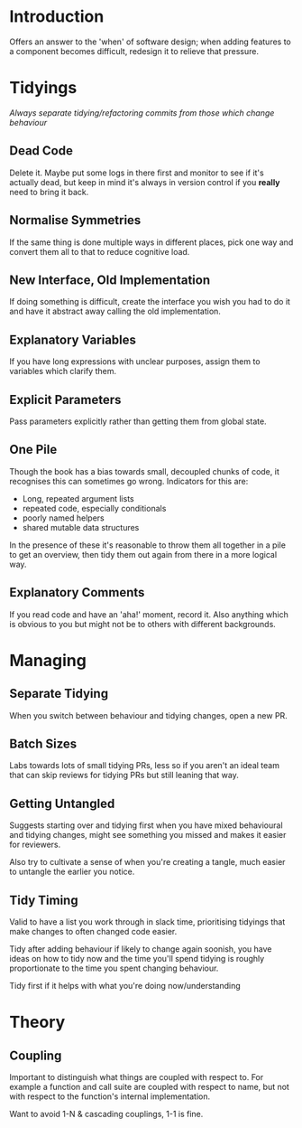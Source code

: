 # Introduction 

Offers an answer to the 'when' of software design; when adding features to a component becomes difficult, redesign it to relieve that pressure.
# Tidyings

*Always separate tidying/refactoring commits from those which change behaviour*

## Dead Code

Delete it. Maybe put some logs in there first and monitor to see if it's actually dead, but keep in mind it's always in version control if you **really** need to bring it back. 

## Normalise Symmetries

If the same thing is done multiple ways in different places, pick one way and convert them all to that to reduce cognitive load. 

## New Interface, Old Implementation

If doing something is difficult, create the interface you wish you had to do it and have it abstract away calling the old implementation. 

## Explanatory Variables

If you have long expressions with unclear purposes, assign them to variables which clarify them. 

## Explicit Parameters 

Pass parameters explicitly rather than getting them from global state.

## One Pile

Though the book has a bias towards small, decoupled chunks of code, it recognises this can sometimes go wrong. Indicators for this are:
- Long, repeated argument lists
- repeated code, especially conditionals
- poorly named helpers
- shared mutable data structures

In the presence of these it's reasonable to throw them all together in a pile to get an overview, then tidy them out again from there in a more logical way. 

## Explanatory Comments

If you read code and have an 'aha!' moment, record it. Also anything which is obvious to you but might not be to others with different backgrounds. 


# Managing

## Separate Tidying

When you switch between behaviour and tidying changes, open a new PR. 

## Batch Sizes

Labs towards lots of small tidying PRs, less so if you aren't an ideal team that can skip reviews for tidying PRs but still leaning that way. 

## Getting Untangled

Suggests starting over and tidying first when you have mixed behavioural and tidying changes, might see something you missed and makes it easier for reviewers.

Also try to cultivate a sense of when you're creating a tangle, much easier to untangle the earlier you notice. 

## Tidy Timing

Valid to have a list you work through in slack time, prioritising tidyings that make changes to often changed code easier. 

Tidy after adding behaviour if likely to change again soonish, you have ideas on how to tidy now and the time you'll spend tidying is roughly proportionate to the time you spent changing behaviour. 

Tidy first if it helps with what you're doing now/understanding

# Theory

## Coupling 

Important to distinguish what things are coupled with respect to. For example a function and call suite are coupled with respect to name, but not with respect to the function's internal implementation. 

Want to avoid 1-N & cascading couplings, 1-1 is fine. 